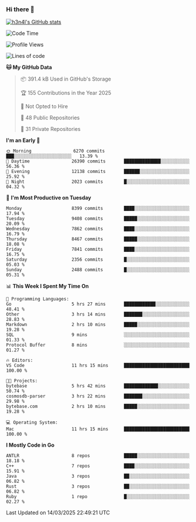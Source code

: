 ### Hi there 👋

[![h3n4l's GitHub stats](https://github-readme-stats.vercel.app/api?username=h3n4l&count_private=true&show_icons=true&theme=radical)](https://github.com/h3n4l/github-readme-stats)

<!--START_SECTION:waka-->
![Code Time](http://img.shields.io/badge/Code%20Time-2%2C097%20hrs%2021%20mins-blue)

![Profile Views](http://img.shields.io/badge/Profile%20Views-0-blue)

![Lines of code](https://img.shields.io/badge/From%20Hello%20World%20I%27ve%20Written-17.9%20million%20lines%20of%20code-blue)

**🐱 My GitHub Data** 

> 📦 391.4 kB Used in GitHub's Storage 
 > 
> 🏆 155 Contributions in the Year 2025
 > 
> 🚫 Not Opted to Hire
 > 
> 📜 48 Public Repositories 
 > 
> 🔑 31 Private Repositories 
 > 
**I'm an Early 🐤** 

```text
🌞 Morning                6270 commits        ███░░░░░░░░░░░░░░░░░░░░░░   13.39 % 
🌆 Daytime                26390 commits       ██████████████░░░░░░░░░░░   56.36 % 
🌃 Evening                12138 commits       ██████░░░░░░░░░░░░░░░░░░░   25.92 % 
🌙 Night                  2023 commits        █░░░░░░░░░░░░░░░░░░░░░░░░   04.32 % 
```
📅 **I'm Most Productive on Tuesday** 

```text
Monday                   8399 commits        ████░░░░░░░░░░░░░░░░░░░░░   17.94 % 
Tuesday                  9408 commits        █████░░░░░░░░░░░░░░░░░░░░   20.09 % 
Wednesday                7862 commits        ████░░░░░░░░░░░░░░░░░░░░░   16.79 % 
Thursday                 8467 commits        █████░░░░░░░░░░░░░░░░░░░░   18.08 % 
Friday                   7841 commits        ████░░░░░░░░░░░░░░░░░░░░░   16.75 % 
Saturday                 2356 commits        █░░░░░░░░░░░░░░░░░░░░░░░░   05.03 % 
Sunday                   2488 commits        █░░░░░░░░░░░░░░░░░░░░░░░░   05.31 % 
```


📊 **This Week I Spent My Time On** 

```text
💬 Programming Languages: 
Go                       5 hrs 27 mins       ████████████░░░░░░░░░░░░░   48.41 % 
Other                    3 hrs 14 mins       ███████░░░░░░░░░░░░░░░░░░   28.83 % 
Markdown                 2 hrs 10 mins       █████░░░░░░░░░░░░░░░░░░░░   19.28 % 
SQL                      9 mins              ░░░░░░░░░░░░░░░░░░░░░░░░░   01.33 % 
Protocol Buffer          8 mins              ░░░░░░░░░░░░░░░░░░░░░░░░░   01.27 % 

🔥 Editors: 
VS Code                  11 hrs 15 mins      █████████████████████████   100.00 % 

🐱‍💻 Projects: 
bytebase                 5 hrs 42 mins       █████████████░░░░░░░░░░░░   50.74 % 
cosmosdb-parser          3 hrs 22 mins       ███████░░░░░░░░░░░░░░░░░░   29.98 % 
bytebase.com             2 hrs 10 mins       █████░░░░░░░░░░░░░░░░░░░░   19.28 % 

💻 Operating System: 
Mac                      11 hrs 15 mins      █████████████████████████   100.00 % 
```

**I Mostly Code in Go** 

```text
ANTLR                    8 repos             █████░░░░░░░░░░░░░░░░░░░░   18.18 % 
C++                      7 repos             ████░░░░░░░░░░░░░░░░░░░░░   15.91 % 
Java                     3 repos             ██░░░░░░░░░░░░░░░░░░░░░░░   06.82 % 
Rust                     3 repos             ██░░░░░░░░░░░░░░░░░░░░░░░   06.82 % 
Ruby                     1 repo              █░░░░░░░░░░░░░░░░░░░░░░░░   02.27 % 
```




 Last Updated on 14/03/2025 22:49:21 UTC
<!--END_SECTION:waka-->


